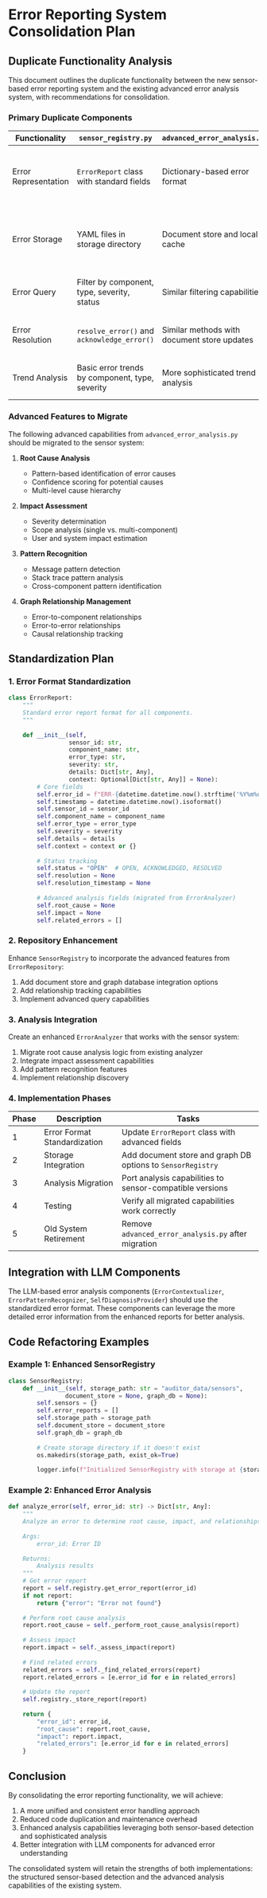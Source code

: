# Error Reporting System Consolidation Plan

## Duplicate Functionality Analysis

This document outlines the duplicate functionality between the new sensor-based error reporting system and the existing advanced error analysis system, with recommendations for consolidation.

### Primary Duplicate Components

| Functionality | `sensor_registry.py` | `advanced_error_analysis.py` | Recommendation |
|---------------|----------------------|------------------------------|----------------|
| Error Representation | `ErrorReport` class with standard fields | Dictionary-based error format | **Keep sensor_registry implementation** - More structured, object-oriented approach |
| Error Storage | YAML files in storage directory | Document store and local cache | **Merge capabilities** - Keep YAML storage but add document store option |
| Error Query | Filter by component, type, severity, status | Similar filtering capabilities | **Keep sensor_registry implementation** - Cleaner API |
| Error Resolution | `resolve_error()` and `acknowledge_error()` | Similar methods with document store updates | **Keep sensor_registry implementation** - More consistent |
| Trend Analysis | Basic error trends by component, type, severity | More sophisticated trend analysis | **Enhance sensor_registry** with advanced analysis features |

### Advanced Features to Migrate

The following advanced capabilities from `advanced_error_analysis.py` should be migrated to the sensor system:

1. **Root Cause Analysis**
   - Pattern-based identification of error causes
   - Confidence scoring for potential causes
   - Multi-level cause hierarchy

2. **Impact Assessment**
   - Severity determination
   - Scope analysis (single vs. multi-component)
   - User and system impact estimation

3. **Pattern Recognition**
   - Message pattern detection
   - Stack trace pattern analysis
   - Cross-component pattern identification

4. **Graph Relationship Management**
   - Error-to-component relationships
   - Error-to-error relationships
   - Causal relationship tracking

## Standardization Plan

### 1. Error Format Standardization

```python
class ErrorReport:
    """
    Standard error report format for all components.
    """
    
    def __init__(self,
                 sensor_id: str,
                 component_name: str,
                 error_type: str,
                 severity: str,
                 details: Dict[str, Any],
                 context: Optional[Dict[str, Any]] = None):
        # Core fields
        self.error_id = f"ERR-{datetime.datetime.now().strftime('%Y%m%d%H%M%S')}-{str(uuid.uuid4())[:8]}"
        self.timestamp = datetime.datetime.now().isoformat()
        self.sensor_id = sensor_id
        self.component_name = component_name
        self.error_type = error_type
        self.severity = severity
        self.details = details
        self.context = context or {}
        
        # Status tracking
        self.status = "OPEN"  # OPEN, ACKNOWLEDGED, RESOLVED
        self.resolution = None
        self.resolution_timestamp = None
        
        # Advanced analysis fields (migrated from ErrorAnalyzer)
        self.root_cause = None
        self.impact = None
        self.related_errors = []
```

### 2. Repository Enhancement

Enhance `SensorRegistry` to incorporate the advanced features from `ErrorRepository`:

1. Add document store and graph database integration options
2. Add relationship tracking capabilities
3. Implement advanced query capabilities

### 3. Analysis Integration

Create an enhanced `ErrorAnalyzer` that works with the sensor system:

1. Migrate root cause analysis logic from existing analyzer
2. Integrate impact assessment capabilities
3. Add pattern recognition features
4. Implement relationship discovery

### 4. Implementation Phases

| Phase | Description | Tasks |
|-------|-------------|-------|
| 1 | Error Format Standardization | Update `ErrorReport` class with advanced fields |
| 2 | Storage Integration | Add document store and graph DB options to `SensorRegistry` |
| 3 | Analysis Migration | Port analysis capabilities to sensor-compatible versions |
| 4 | Testing | Verify all migrated capabilities work correctly |
| 5 | Old System Retirement | Remove `advanced_error_analysis.py` after migration |

## Integration with LLM Components

The LLM-based error analysis components (`ErrorContextualizer`, `ErrorPatternRecognizer`, `SelfDiagnosisProvider`) should use the standardized error format. These components can leverage the more detailed error information from the enhanced reports for better analysis.

## Code Refactoring Examples

### Example 1: Enhanced SensorRegistry

```python
class SensorRegistry:
    def __init__(self, storage_path: str = "auditor_data/sensors", 
                document_store = None, graph_db = None):
        self.sensors = {}
        self.error_reports = []
        self.storage_path = storage_path
        self.document_store = document_store
        self.graph_db = graph_db
        
        # Create storage directory if it doesn't exist
        os.makedirs(storage_path, exist_ok=True)
        
        logger.info(f"Initialized SensorRegistry with storage at {storage_path}")
```

### Example 2: Enhanced Error Analysis

```python
def analyze_error(self, error_id: str) -> Dict[str, Any]:
    """
    Analyze an error to determine root cause, impact, and relationships.
    
    Args:
        error_id: Error ID
    
    Returns:
        Analysis results
    """
    # Get error report
    report = self.registry.get_error_report(error_id)
    if not report:
        return {"error": "Error not found"}
    
    # Perform root cause analysis
    report.root_cause = self._perform_root_cause_analysis(report)
    
    # Assess impact
    report.impact = self._assess_impact(report)
    
    # Find related errors
    related_errors = self._find_related_errors(report)
    report.related_errors = [e.error_id for e in related_errors]
    
    # Update the report
    self.registry._store_report(report)
    
    return {
        "error_id": error_id,
        "root_cause": report.root_cause,
        "impact": report.impact,
        "related_errors": [e.error_id for e in related_errors]
    }
```

## Conclusion

By consolidating the error reporting functionality, we will achieve:

1. A more unified and consistent error handling approach
2. Reduced code duplication and maintenance overhead
3. Enhanced analysis capabilities leveraging both sensor-based detection and sophisticated analysis
4. Better integration with LLM components for advanced error understanding

The consolidated system will retain the strengths of both implementations: the structured sensor-based detection and the advanced analysis capabilities of the existing system.
